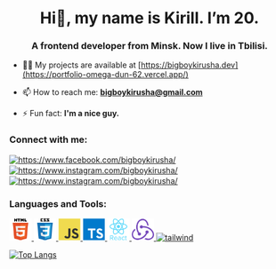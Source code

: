 <h1 align="center">Hi👋, my name is Kirill. I’m 20.</h1>
<h3 align="center">A frontend developer from Minsk. Now I live in Tbilisi.</h3>

- 👨‍💻 My projects are available at [https://bigboykirusha.dev](https://portfolio-omega-dun-62.vercel.app/)

- 📫 How to reach me: **bigboykirusha@gmail.com**

- ⚡ Fun fact: **I'm a nice guy.**

<h3 align="left">Connect with me:</h3>
<p align="left">
<a href="www.facebook.com/bigboykirusha/" target="blank"><img align="center" src="https://raw.githubusercontent.com/rahuldkjain/github-profile-readme-generator/master/src/images/icons/Social/facebook.svg" alt="https://www.facebook.com/bigboykirusha/" height="30" width="40" /></a>
<a href="https://www.instagram.com/bigboykirusha/" target="blank"><img align="center" src="https://raw.githubusercontent.com/rahuldkjain/github-profile-readme-generator/master/src/images/icons/Social/instagram.svg" alt="https://www.instagram.com/bigboykirusha/" height="30" width="40" /></a>
<a href="https://t.me/freebigboykirusha" target="blank"><img align="center" src="https://cdn.worldvectorlogo.com/logos/telegram-1.svg" alt="https://www.instagram.com/bigboykirusha/" height="30" width="40" /></a>
</p>

<h3 align="left">Languages and Tools:</h3>
<p align="left"> <a href="https://www.w3.org/html/" target="_blank" rel="noreferrer"> <img src="https://raw.githubusercontent.com/devicons/devicon/master/icons/html5/html5-original-wordmark.svg" alt="html5" width="40" height="40"/> </a><a href="https://www.w3schools.com/css/" target="_blank" rel="noreferrer"> <img src="https://raw.githubusercontent.com/devicons/devicon/master/icons/css3/css3-original-wordmark.svg" alt="css3" width="40" height="40"/> </a>  <a href="https://developer.mozilla.org/en-US/docs/Web/JavaScript" target="_blank" rel="noreferrer"> <img src="https://raw.githubusercontent.com/devicons/devicon/master/icons/javascript/javascript-original.svg" alt="javascript" width="40" height="40"/> </a> <a href="https://www.typescriptlang.org/" target="_blank" rel="noreferrer"> <img src="https://raw.githubusercontent.com/devicons/devicon/master/icons/typescript/typescript-original.svg" alt="typescript" width="40" height="40"/> </a> <a href="https://reactjs.org/" target="_blank" rel="noreferrer"> <img src="https://raw.githubusercontent.com/devicons/devicon/master/icons/react/react-original-wordmark.svg" alt="react" width="40" height="40"/> </a> <a href="https://redux.js.org" target="_blank" rel="noreferrer"> <img src="https://raw.githubusercontent.com/devicons/devicon/master/icons/redux/redux-original.svg" alt="redux" width="40" height="40"/> </a> <a href="https://tailwindcss.com/" target="_blank" rel="noreferrer"> <img src="https://www.vectorlogo.zone/logos/tailwindcss/tailwindcss-icon.svg" alt="tailwind" width="40" height="40"/> </a> </p>

[![Top Langs](https://github-readme-stats.vercel.app/api/top-langs/?username=bigboykirusha&layout=donut)](https://github.com/anuraghazra/github-readme-stats)

